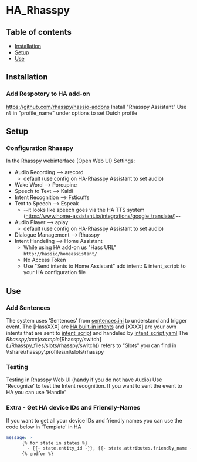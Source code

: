 # HA_Rhasspy
## Table of contents
* [Installation](#Installation)
* [Setup](#setup)
* [Use](#use)

## Installation
### Add Respotory to HA add-on
https://github.com/rhasspy/hassio-addons
Install "Rhasspy Assistant"
Use ```nl``` in "profile_name" under options to set Dutch profile

## Setup
### Configuration Rhasspy
In the Rhasspy webinterface (Open Web UI)
Settings:
- Audio Recording --> arecord 
  - default (use config on HA-Rhasspy Assistant to set audio)
- Wake Word --> Porcupine
- Speech to Text --> Kaldi
- Intent Recognition --> Fsticuffs
- Text to Speech --> Espeak 
  - --it looks like speech goes via the HA TTS system (https://www.home-assistant.io/integrations/google_translate/)--
- Audio Player --> aplay 
  - default (use config on HA-Rhasspy Assistant to set audio)
- Dialogue Management --> Rhasspy
- Intent Handeling --> Home Assistant 
  - While using HA add-on us "Hass URL" ```http://hassio/homeassistant/```
  - No Access Token
  - Use "Send intents to Home Assistant" add intent: & intent_script: to your HA configuration file

## Use
### Add Sentences
The system uses 'Sentences' from [sentences.ini](./Rhasspy_files/sentences.ini) to understand and trigger event. 
The [HassXXX] are [HA built-in intents](https://developers.home-assistant.io/docs/intent_builtin) and [XXXX] are your own intents that are sent to [intent_script](https://www.home-assistant.io/integrations/intent_script ) and handeled by [intent_script.yaml](./HA_config/intent_script.yaml)
The $Rhasspy/xxx (example  [$Rhasspy/switch](./Rhasspy_files/slots/rhasspy/switch))  refers to "Slots" you can find in \\<internal IP>\share\rhasspy\profiles\nl\slots\rhasspy

### Testing
Testing in Rhasspy Web UI (handy if you do not have Audio)
Use 'Recognize' to test the Intent recognition. If you want to sent the event to HA you can use 'Handle'

### Extra - Get HA device IDs and Friendly-Names
If you want to get all your device IDs and friendly names you can use the code below in 'Template' in HA

  ```YAML
  message: >
        {% for state in states %}
          - {{- state.entity_id -}}, {{- state.attributes.friendly_name -}}
        {% endfor %}
  ```
